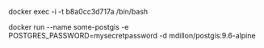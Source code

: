 docker exec -i -t b8a0cc3d717a /bin/bash


docker run --name some-postgis -e POSTGRES_PASSWORD=mysecretpassword -d mdillon/postgis:9.6-alpine